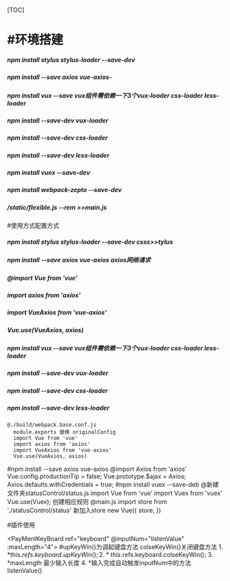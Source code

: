 [TOC]

# #环境搭建
#####   npm install stylus stylus-loader --save-dev
#####   npm install --save axios vue-axios- 
#####   npm install vux --save                     vux组件需依赖一下3个vux-loader css-loader less-loader
#####   npm install --save-dev vux-loader
#####   npm install --save-dev css-loader
#####   npm install --save-dev less-loader
#####   npm install vuex --save-dev
#####   npm install webpack-zepto --save-dev
#####   /static/flexible.js --rem  >>main.js

  #使用方式配置方式
#####   npm install stylus stylus-loader --save-dev   csss>>tylus
#####   npm install --save axios vue-axios            axios网络请求
#####   @import Vue from 'vue'
  
#####   import axios from 'axios'
#####   import VueAxios from 'vue-axios'
#####   Vue.use(VueAxios, axios)
  
#####   npm install vux --save                        vux组件需依赖一下3个vux-loader css-loader less-loader
#####   npm install --save-dev vux-loader
#####   npm install --save-dev css-loader
#####   npm install --save-dev less-loader
  
    @./build/webpack.base.conf.js
      module.exports 替换 originalConfig
      import Vue from 'vue'
      import axios from 'axios'
      import VueAxios from 'vue-axios'
      Vue.use(VueAxios, axios)

  #npm install --save axios vue-axios
    @import Axios from 'axios'
    Vue.config.productionTip = false;
    Vue.prototype.$ajax = Axios;
    Axios.defaults.withCredentials = true;
  #npm install vuex --save-deb
    @新建文件夹statusControl/status.js
      import Vue from 'vue'
      import Vuex from 'vuex'
      Vue.use(Vuex);
      创建相应规则
    @main.js
      import store from './statusControl/status'
      新加入store
      new Vue({
        store,
      })

#插件使用

  <PayMentKeyBoard ref="keyboard" @inputNum="listenValue" :maxLength="4"></PayMentKeyBoard>
  #upKeyWin()为调起键盘方法   colseKeyWin()关闭键盘方法
    1. *this.$refs.keyboard.upKeyWin(); 
    2. *this.$refs.keyboard.colseKeyWin();
    3. *maxLength 最少输入长度
    4. *输入完成自动触发inputNum中的方法listenValue()